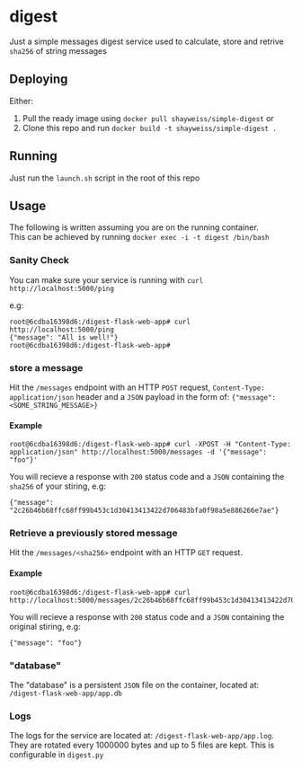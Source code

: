 # digest
Just a simple messages digest service used to calculate, store and retrive `sha256` of string messages

## Deploying

Either:  
1. Pull the ready image using `docker pull shayweiss/simple-digest` or  
2. Clone this repo and run `docker build -t shayweiss/simple-digest .`  

## Running
Just run the `launch.sh` script in the root of this repo

## Usage
The following is written assuming you are on the running container.  
This can be achieved by running `docker exec -i -t digest /bin/bash`

### Sanity Check
You can make sure your service is running with `curl http://localhost:5000/ping`  
  
e.g:  
```
root@6cdba16398d6:/digest-flask-web-app# curl http://localhost:5000/ping
{"message": "All is well!"}
root@6cdba16398d6:/digest-flask-web-app# 
```
  
### store a message
Hit the `/messages` endpoint with an HTTP `POST` request, `Content-Type: application/json` header and a `JSON` payload in the form of: `{"message": <SOME_STRING_MESSAGE>}`  
  
#### Example
```
root@6cdba16398d6:/digest-flask-web-app# curl -XPOST -H "Content-Type: application/json" http://localhost:5000/messages -d '{"message": "foo"}'
```
  
You will recieve a response with `200` status code and a `JSON` containing the `sha256` of your stiring, e.g:  
```
{"message": "2c26b46b68ffc68ff99b453c1d30413413422d706483bfa0f98a5e886266e7ae"}
```
  
### Retrieve a previously stored message
Hit the `/messages/<sha256>` endpoint with an HTTP `GET` request.  

#### Example
```
root@6cdba16398d6:/digest-flask-web-app# curl http://localhost:5000/messages/2c26b46b68ffc68ff99b453c1d30413413422d706483bfa0f98a5e886266e7ae
```
  
You will recieve a response with `200` status code and a `JSON` containing the original stiring, e.g:  
```
{"message": "foo"}
```
  
### "database"
The "database" is a persistent `JSON` file on the container, located at: `/digest-flask-web-app/app.db`

### Logs
The logs for the service are located at: `/digest-flask-web-app/app.log`.  
They are rotated every 1000000 bytes and up to 5 files are kept.
This is configurable in `digest.py`

